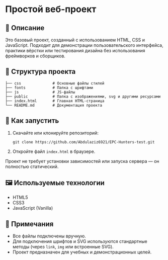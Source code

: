 # Простой веб-проект

## 📄 Описание

Это базовый проект, созданный с использованием HTML, CSS и JavaScript. Подходит для демонстрации пользовательского интерфейса, практики вёрстки или тестирования дизайна без использования фреймворков и сборщиков.

## 📁 Структура проекта

```
├── css              # Основные файлы стилей
├── fonts            # Папка с шрифтами
├── js               # JS-файлы
├── public           # Папка с изображениями, svg и другими ресурсами
├── index.html       # Главная HTML-страница
└── README.md        # Документация проекта
```

## 🚀 Как запустить

1. Скачайте или клонируйте репозиторий:

   ```
   git clone https://github.com/Abdulaziz6921/EPC-Hunters-test.git
   ```

2. Откройте файл `index.html` в браузере.

Проект не требует установки зависимостей или запуска сервера — он полностью статический.

## 🖼️ Используемые технологии

- HTML5
- CSS3
- JavaScript (Vanilla)

## 📌 Примечания

- Все файлы подключены вручную.
- Для подключения шрифтов и SVG используются стандартные методы (через `link`, `img` или встроенные SVG).
- Проект предназначен для учебных и демонстрационных целей.
